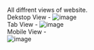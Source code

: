 All diffrent views of website.
<br>
Dekstop View -
![image](https://github.com/Prabhatpal1204/workindia/assets/71927569/c4a13b7f-de4d-47f0-8241-7de613698ab4)
<br>
Tab View -
![image](https://github.com/Prabhatpal1204/workindia/assets/71927569/9d3d9561-a900-4b7b-8084-9cb47239869a)
<br>
Mobile View -
<br>
![image](https://github.com/Prabhatpal1204/workindia/assets/71927569/ca77d53a-65d3-458f-be3c-a37e7e37f9eb)
